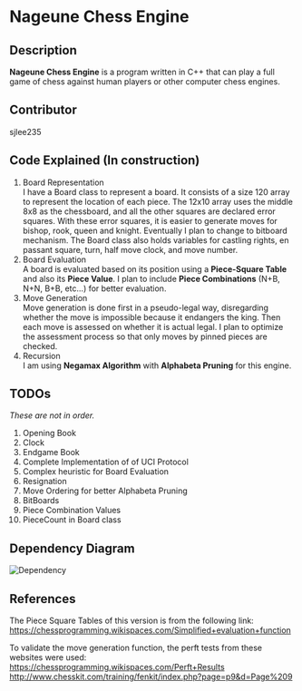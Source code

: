 # Nageune Chess Engine
## Description
**Nageune Chess Engine** is a  program written in C++ that can play a full game of chess against human players or other computer chess engines. 
## Contributor
sjlee235
## Code Explained (In construction)
1. Board Representation  
I have a Board class to represent a board. It consists of a size 120 array to represent the location of each piece. The 12x10 array uses the middle 8x8 as the chessboard, and all the other squares are declared error squares. With these error squares, it is easier to generate moves for bishop, rook, queen and knight. Eventually I plan to change to bitboard mechanism. The Board class also holds variables for castling rights, en passant square, turn, half move clock, and move number.
2. Board Evaluation  
A board is evaluated based on its position using a **Piece-Square Table** and also its **Piece Value**. I plan to include **Piece Combinations** (N+B, N+N, B+B, etc...) for better evaluation.
3. Move Generation  
Move generation is done first in a pseudo-legal way, disregarding whether the move is impossible because it endangers the king. Then each move is assessed on whether it is actual legal. I plan to optimize the assessment process so that only moves by pinned pieces are checked.
4. Recursion  
I am using **Negamax Algorithm** with **Alphabeta Pruning** for this engine.

## TODOs  
*These are not in order.*  
1. Opening Book  
2. Clock  
3. Endgame Book  
4. Complete Implementation of of UCI Protocol  
6. Complex heuristic for Board Evaluation  
7. Resignation  
8. Move Ordering for better Alphabeta Pruning
9. BitBoards  
10. Piece Combination Values  
11. PieceCount in Board class

## Dependency Diagram
![Dependency](/../master/diagram.png?raw=true)


## References  
The Piece Square Tables of this version is from the following link:   https://chessprogramming.wikispaces.com/Simplified+evaluation+function  

To validate the move generation function, the perft tests from these websites were used:  
https://chessprogramming.wikispaces.com/Perft+Results  
http://www.chesskit.com/training/fenkit/index.php?page=p9&d=Page%209
